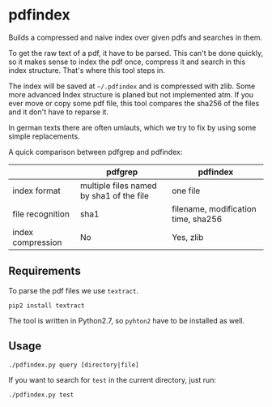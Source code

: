 # pdfindex

Builds a compressed and naive index over given pdfs and searches in them.

To get the raw text of a pdf, it have to be parsed.
This can't be done quickly, so it makes sense to index the pdf once, compress it and search in this index structure.
That's where this tool steps in.

The index will be saved at `~/.pdfindex` and is compressed with zlib.
Some more advanced Index structure is planed but not implemented atm.
If you ever move or copy some pdf file, this tool compares the sha256 of the files and it don't have to reparse it.

In german texts there are often umlauts, which we try to fix by using some simple replacements.

A quick comparison between pdfgrep and pdfindex:

|  | pdfgrep | pdfindex
|--- | --- | ---
|index format | multiple files named by sha1 of the file | one file
|file recognition | sha1 | filename, modification time, sha256
|index compression | No | Yes, zlib

## Requirements

To parse the pdf files we use `textract`.
```
pip2 install textract
```
The tool is written in Python2.7, so `pyhton2` have to be installed as well.


## Usage

```
./pdfindex.py query [directory|file]
```

If you want to search for `test` in the current directory, just run:
```
./pdfindex.py test
```
